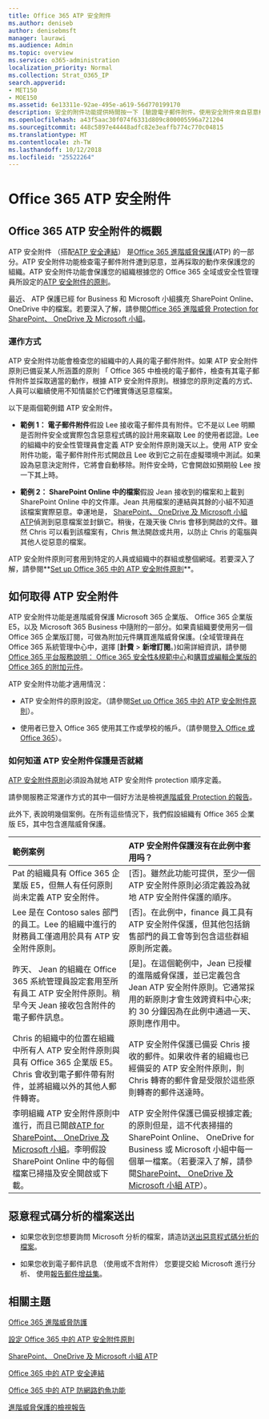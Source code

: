 ```yaml
---
title: Office 365 ATP 安全附件
ms.author: deniseb
author: denisebmsft
manager: laurawi
ms.audience: Admin
ms.topic: overview
ms.service: o365-administration
localization_priority: Normal
ms.collection: Strat_O365_IP
search.appverid:
- MET150
- MOE150
ms.assetid: 6e13311e-92ae-495e-a619-56d770199170
description: 安全的附件功能提供時間按一下 [驗證電子郵件附件。使用安全附件來自惡意檔案人員保護您的組織傳送或接收電子郵件中。
ms.openlocfilehash: a43f5aac30f074f6331d809c800005596a721204
ms.sourcegitcommit: 448c5897e44448adfc82e3eaffb774c770c04815
ms.translationtype: MT
ms.contentlocale: zh-TW
ms.lasthandoff: 10/12/2018
ms.locfileid: "25522264"
---
```

# <a name="office-365-atp-safe-attachments"></a>Office 365 ATP 安全附件

## <a name="overview-of-office-365-atp-safe-attachments"></a>Office 365 ATP 安全附件的概觀

ATP 安全附件 （搭配[ATP 安全連結](atp-safe-links.md)） 是[Office 365 進階威脅保護](office-365-atp.md)(ATP) 的一部分。ATP 安全附件功能檢查電子郵件附件遭到惡意，並再採取的動作來保護您的組織。ATP 安全附件功能會保護您的組織根據您的 Office 365 全域或安全性管理員所設定的[ATP 安全附件的原則](set-up-atp-safe-attachments-policies.md)。 
  
最近、 ATP 保護已經 for Business 和 Microsoft 小組擴充 SharePoint Online、 OneDrive 中的檔案。若要深入了解，請參閱[Office 365 進階威脅 Protection for SharePoint、 OneDrive 及 Microsoft 小組](atp-for-spo-odb-and-teams.md)。
       
### <a name="how-it-works"></a>運作方式

ATP 安全附件功能會檢查您的組織中的人員的電子郵件附件。如果 ATP 安全附件原則已備妥某人所涵蓋的原則 「 Office 365 中檢視的電子郵件，檢查有其電子郵件附件並採取適當的動作，根據 ATP 安全附件原則。根據您的原則定義的方式、 人員可以繼續使用不知情屬於它們確實傳送惡意檔案。
  
以下是兩個範例錯 ATP 安全附件。
  
- **範例 1： 電子郵件附件**假設 Lee 接收電子郵件具有附件。它不是以 Lee 明顯是否附件安全或實際包含惡意程式碼的設計用來竊取 Lee 的使用者認證。Lee 的組織中的安全性管理員會定義 ATP 安全附件原則幾天以上。使用 ATP 安全附件功能，電子郵件附件形式開啟且 Lee 收到它之前在虛擬環境中測試。如果設為惡意決定附件，它將會自動移除。附件安全時，它會開啟如預期般 Lee 按一下其上時。 
    
- **範例 2： SharePoint Online 中的檔案**假設 Jean 接收到的檔案和上載到 SharePoint Online 中的文件庫。Jean 共用檔案的連結與其餘的小組不知道該檔案實際惡意。幸運地是， [SharePoint、 OneDrive 及 Microsoft 小組 ATP](atp-for-spo-odb-and-teams.md)偵測到惡意檔案並封鎖它。稍後，在幾天後 Chris 會移到開啟的文件。雖然 Chris 可以看到該檔案有，Chris 無法開啟或共用，以防止 Chris 的電腦與其他人從惡意的檔案。 
    
ATP 安全附件原則可套用到特定的人員或組織中的群組或整個網域。若要深入了解，請參閱**[Set up Office 365 中的 ATP 安全附件原則](set-up-atp-safe-attachments-policies.md)**。 
  
## <a name="how-to-get-atp-safe-attachments"></a>如何取得 ATP 安全附件

ATP 安全附件功能是進階威脅保護 Microsoft 365 企業版、 Office 365 企業版 E5，以及 Microsoft 365 Business 中隨附的一部分。如果貴組織要使用另一個 Office 365 企業版訂閱，可做為附加元件購買進階威脅保護。(全域管理員在 Office 365 系統管理中心中，選擇 [**計費** \> **新增訂閱**。)如需詳細資訊，請參閱[Office 365 平台服務說明： Office 365 安全性&amp;規範中心](https://technet.microsoft.com/en-us/library/dn933793.aspx)和[購買或編輯企業版的 Office 365 的附加元件](https://support.office.com/article/4e7b57d6-b93b-457d-aecd-0ea58bff07a6)。
  
ATP 安全附件功能才適用情況：
  
- ATP 安全附件的原則設定。（請參閱[Set up Office 365 中的 ATP 安全附件原則](set-up-atp-safe-attachments-policies.md)）。
    
- 使用者已登入 Office 365 使用其工作或學校的帳戶。（請參閱[登入 Office 或 Office 365](https://support.office.com/article/b9582171-fd1f-4284-9846-bdd72bb28426)）。
    
### <a name="how-to-know-if-atp-safe-attachments-protection-is-in-place"></a>如何知道 ATP 安全附件保護是否就緒

 [ATP 安全附件原則](set-up-atp-safe-attachments-policies.md)必須設為就地 ATP 安全附件 protection 順序定義。 
  
請參閱服務正常運作方式的其中一個好方法是檢視[進階威脅 Protection 的報告](view-reports-for-atp.md)。
  
此外下, 表說明幾個案例。在所有這些情況下，我們假設組織有 Office 365 企業版 E5，其中包含進階威脅保護。
  
|**範例案例**|**ATP 安全附件保護沒有在此例中套用吗？**|
|:-----|:-----|
|Pat 的組織具有 Office 365 企業版 E5，但無人有任何原則尚未定義 ATP 安全附件。  <br/> |[否]。雖然此功能可提供，至少一個 ATP 安全附件原則必須定義設為就地 ATP 安全附件保護的順序。  <br/> |
|Lee 是在 Contoso sales 部門的員工。Lee 的組織中進行的財務員工僅適用於具有 ATP 安全附件原則。  <br/> |[否]。在此例中，finance 員工具有 ATP 安全附件保護，但其他包括銷售部門的員工會等到包含這些群組原則所定義。  <br/> |
|昨天、 Jean 的組織在 Office 365 系統管理員設定套用至所有員工 ATP 安全附件原則。稍早今天 Jean 接收包含附件的電子郵件訊息。  <br/> |[是]。在這個範例中，Jean 已授權的進階威脅保護，並已定義包含 Jean ATP 安全附件原則。它通常採用的新原則才會生效跨資料中心來; 約 30 分鐘因為在此例中通過一天、 原則應作用中。  <br/> |
|Chris 的組織中的位置在組織中所有人 ATP 安全附件原則與具有 Office 365 企業版 E5。Chris 會收到電子郵件帶有附件，並將組織以外的其他人郵件轉寄。  <br/> |ATP 安全附件保護已備妥 Chris 接收的郵件。如果收件者的組織也已經備妥的 ATP 安全附件原則，則 Chris 轉寄的郵件會是受限於這些原則轉寄的郵件送達時。  <br/> |
|李明組織 ATP 安全附件原則中進行，而且已開啟[ATP for SharePoint、 OneDrive 及 Microsoft 小組](atp-for-spo-odb-and-teams.md)。李明假設 SharePoint Online 中的每個檔案已掃描及安全開啟或下載。<br/> |ATP 安全附件保護已備妥根據定義; 的原則但是，這不代表掃描的 SharePoint Online、 OneDrive for Business 或 Microsoft 小組中每一個單一檔案。（若要深入了解，請參閱[SharePoint、 OneDrive 及 Microsoft 小組 ATP](atp-for-spo-odb-and-teams.md)）。<br/> |
   
## <a name="submitting-files-for-malware-analysis"></a>惡意程式碼分析的檔案送出

- 如果您收到您想要詢問 Microsoft 分析的檔案，請造訪[送出惡意程式碼分析的檔案](https://aka.ms/wdsi/submit)。

- 如果您收到電子郵件訊息 （使用或不含附件） 您要提交給 Microsoft 進行分析、 使用[報告郵件增益集](enable-the-report-message-add-in.md)。
  
## <a name="related-topics"></a>相關主題

[Office 365 進階威脅防護](office-365-atp.md)
  
[設定 Office 365 中的 ATP 安全附件原則](set-up-atp-safe-attachments-policies.md)
  
[SharePoint、 OneDrive 及 Microsoft 小組 ATP](atp-for-spo-odb-and-teams.md)
  
[Office 365 中的 ATP 安全連結](atp-safe-links.md)
  
[Office 365 中的 ATP 防網路釣魚功能](atp-anti-phishing.md)
  
[進階威脅保護的檢視報告](view-reports-for-atp.md)
  

